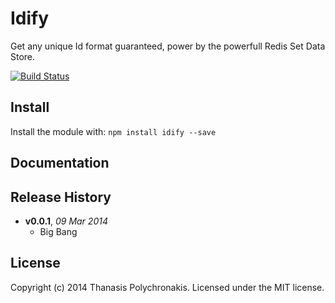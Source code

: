 # Idify

Get any unique Id format guaranteed, power by the powerfull Redis Set Data Store.

[![Build Status](https://secure.travis-ci.org/thanpolas/idify.png?branch=master)](http://travis-ci.org/thanpolas/idify)

## Install

Install the module with: `npm install idify --save`

## Documentation




## Release History

- **v0.0.1**, *09 Mar 2014*
    - Big Bang

## License
Copyright (c) 2014 Thanasis Polychronakis. Licensed under the MIT license.

[express]: expressjs.com
[kansas]: https://github.com/thanpolas/kansas
